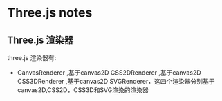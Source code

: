 # Three.js notes  



## Three.js 渲染器


three.js 渲染器有:

- CanvasRenderer ,基于canvas2D
CSS2DRenderer ,基于canvas2D
CSS3DRenderer ,基于canvas2D
SVGRenderer，这四个渲染器分别基于canvas2D,CSS2D，CSS3D和SVG渲染的渲染器



